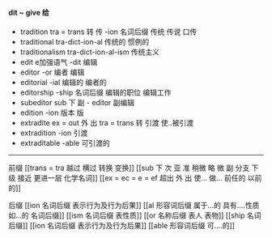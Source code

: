 #### dit ~ give 给

- tradition tra = trans 转 传 -ion 名词后缀 传统 传说 口传
- traditional tra-dict-ion-al  传统的 惯例的
- traditionalism tra-dict-ion-al-ism 传统主义
- edit e加强语气 -dit 编辑
- editor -or 编者 编辑
- editorial  -ial 编辑的 编者的
- editorship  -ship 名词后缀 编辑的职位 编辑工作
- subeditor sub 下 副 - editor 副编辑
- edition -ion 版本 版
- extradite ex = out 外 出 tra = trans 转 引渡  使..被引渡
- extradition -ion 引渡
- extraditable -able 可引渡的
---
前缀
[[trans  = tra 越过 横过  转换 变换]]
[[sub   下  次 亚  准  稍微 略 微   副 分支 下级   接近 更进一层  化学名词]]
[[ex  = ec = e = ef 超出 外 出 使... 做... 前任的 以前的]]

后缀
[[ion  名词后缀 表示行为及行为后果]]
[[al 形容词后缀   属于...的  具有....性质  如...的   名词后缀]]
[[ism 名词后缀 表性质]]
[[or 名称后缀 表人 表物]]
[[ship 名词后缀]]
[[ion  名词后缀 表示行为及行为后果]]
[[able  形容词后缀 可....的]]